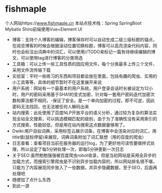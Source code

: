 # fishmaple
个人网站https://www.fishmaple.cn
本站点技术栈：Spring SpringBoot Mybatis Shiro前端使用Vue+Element UI

- 博客：支持个人博客的编辑，博客保存时可以自动生成二级三级标题的锚点，在阅览博客的时候会根据滚动位置切换标题，博客可以高亮渲染代码内容，同时也会标注出词典中的词汇，可以使用//TODO来标记一篇有待继续编辑的博文，可以使用tag进行博客的分类筛选
- 工具箱：可以上传一些工具性质的因应用文件，每个分类最多上传三个文件，采用文件流传输下载
- 实验室：平时一些练习的东西和项目都会放在里面，包括有趣的爬虫、实用的小工具等等，具体的细节暂时不在这里展开来说
- 用户系统：网站有一个最基本的用户系统，用户登录会话时长被设定为12小时，用户的密码采用基于SHA1的变式加密，针对每一套用户密码迭代加密次数和算法都不相同，-保证了安全。是一个单向加密的过程，即不可逆，因此密码无法找回，也无法被任何人解码出来
- 站内搜索：此处使用了百度NLP开放平台的语义分析，通过较为复杂的算法实现全站全文搜索，可以挑选模糊匹配的级别，由于为了准确性没有采用索引的方式搜索，性能较低，但是用在站内搜索这点数据量够用了。
- Dwiki:用户自拟词典，采用标签云展示词条，在博客中会渲染对应的词汇，用title值(鼠标停留)来展现，词典词条附加了词汇联想（用的百度的爬虫）
- 日志查看：查看项目当前在服务器的运行log，为了更好地可读性要做样式处理，所以设定了每5分钟处理一次，即每5分钟更新一次日志
- 关于SEO:虽然勉勉强强被百度爬虫robot收录，但是当初网站是采用全异步的加载方式，而搜索引擎爬虫是不识别异步加载内容的，所以网站排名很不堪，只能为了内容展现同步放入了一些数据，并异步隐藏数据，至于SEO，后面再处理吧
- 随便加了点什么东西
- 到此一游
